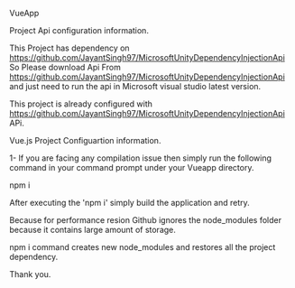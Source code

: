 VueApp

Project Api configuration information.

This Project has dependency on https://github.com/JayantSingh97/MicrosoftUnityDependencyInjectionApi So Please download Api From 
https://github.com/JayantSingh97/MicrosoftUnityDependencyInjectionApi and just need to run the api in 
Microsoft visual studio latest version.

This project is already configured with https://github.com/JayantSingh97/MicrosoftUnityDependencyInjectionApi APi.

Vue.js Project Configuartion information.

1- If you are facing any compilation issue then simply run the following command in your command prompt under your Vueapp directory.

npm i

After executing the 'npm i' simply build the application and retry.

Because for performance resion Github ignores the node_modules folder because it contains large amount of storage.

npm i command creates new node_modules and restores all the project dependency.


Thank you.

